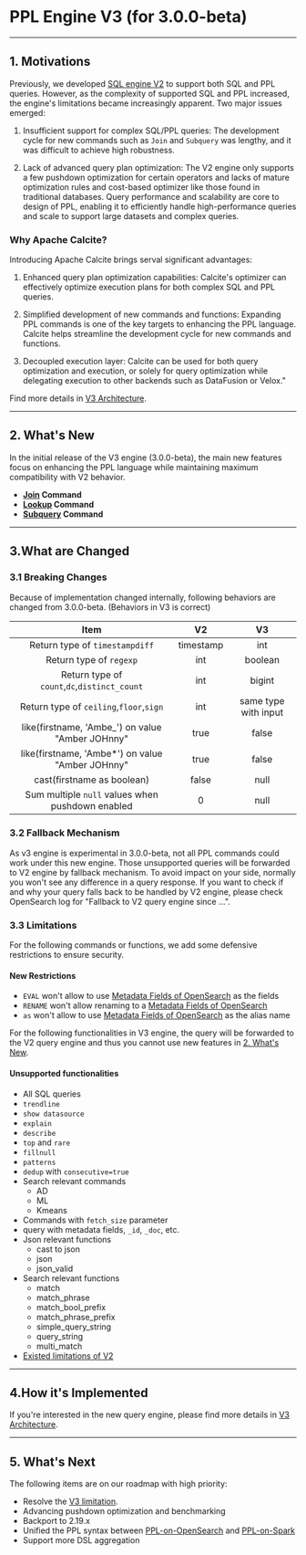 # PPL Engine V3 (for 3.0.0-beta)

---
## 1. Motivations

Previously, we developed [SQL engine V2](../../docs/dev/intro-v2-engine.md) to support both SQL and PPL queries. However, as the complexity of supported SQL and PPL increased, the engine's limitations became increasingly apparent. Two major issues emerged:

1. Insufficient support for complex SQL/PPL queries: The development cycle for new commands such as `Join` and `Subquery` was lengthy, and it was difficult to achieve high robustness.

2. Lack of advanced query plan optimization: The V2 engine only supports a few pushdown optimization for certain operators and lacks of mature optimization rules and cost-based optimizer like those found in traditional databases. Query performance and scalability are core to design of PPL, enabling it to efficiently handle high-performance queries and scale to support large datasets and complex queries.

### Why Apache Calcite?

Introducing Apache Calcite brings serval significant advantages:

1. Enhanced query plan optimization capabilities: Calcite's optimizer can effectively optimize execution plans for both complex SQL and PPL queries.

2. Simplified development of new commands and functions: Expanding PPL commands is one of the key targets to enhancing the PPL language. Calcite helps streamline the development cycle for new commands and functions.

3. Decoupled execution layer: Calcite can be used for both query optimization and execution, or solely for query optimization while delegating execution to other backends such as DataFusion or Velox."

Find more details in [V3 Architecture](./intro-v3-architecture.md).

---
## 2. What's New

In the initial release of the V3 engine (3.0.0-beta), the main new features focus on enhancing the PPL language while maintaining maximum compatibility with V2 behavior.

* **[Join](../user/ppl/cmd/join.rst) Command**
* **[Lookup](../user/ppl/cmd/lookup.rst) Command**
* **[Subquery](../user/ppl/cmd/subquery.rst) Command**

---
## 3.What are Changed

### 3.1 Breaking Changes

Because of implementation changed internally, following behaviors are changed from 3.0.0-beta. (Behaviors in V3 is correct)

|                       Item                       |    V2     |          V3          |
|:------------------------------------------------:|:---------:|:--------------------:|
|          Return type of `timestampdiff`          | timestamp |         int          |
|             Return type of `regexp`              |    int    |       boolean        |
|   Return type of `count`,`dc`,`distinct_count`   |    int    |        bigint        |
|     Return type of `ceiling`,`floor`,`sign`      |    int    | same type with input |
| like(firstname, 'Ambe_') on value "Amber JOHnny" |   true    |        false         |
| like(firstname, 'Ambe*') on value "Amber JOHnny" |   true    |        false         |
|            cast(firstname as boolean)            |   false   |         null         |
| Sum multiple `null` values when pushdown enabled |     0     |         null         |


### 3.2 Fallback Mechanism

As v3 engine is experimental in 3.0.0-beta, not all PPL commands could work under this new engine. Those unsupported queries will be forwarded to V2 engine by fallback mechanism. To avoid impact on your side, normally you won't see any difference in a query response. If you want to check if and why your query falls back to be handled by V2 engine, please check OpenSearch log for "Fallback to V2 query engine since ...".

### 3.3 Limitations

For the following commands or functions, we add some defensive restrictions to ensure security.

#### New Restrictions
- `EVAL` won't allow to use [Metadata Fields of OpenSearch](https://docs.opensearch.org/docs/latest/field-types/metadata-fields/index/) as the fields
- `RENAME` won't allow renaming to a [Metadata Fields of OpenSearch](https://docs.opensearch.org/docs/latest/field-types/metadata-fields/index/)
- `as` won't allow to use [Metadata Fields of OpenSearch](https://docs.opensearch.org/docs/latest/field-types/metadata-fields/index/) as the alias name

For the following functionalities in V3 engine, the query will be forwarded to the V2 query engine and thus you cannot use new features in [2. What's New](#2-whats-new).

#### Unsupported functionalities
- All SQL queries
- `trendline`
- `show datasource`
- `explain`
- `describe`
- `top` and `rare`
- `fillnull`
- `patterns`
- `dedup` with `consecutive=true`
- Search relevant commands
  - AD
  - ML
  - Kmeans
- Commands with `fetch_size` parameter
- query with metadata fields, `_id`, `_doc`, etc.
- Json relevant functions
  - cast to json
  - json
  - json_valid
- Search relevant functions
  - match
  - match_phrase
  - match_bool_prefix
  - match_phrase_prefix
  - simple_query_string
  - query_string
  - multi_match
- [Existed limitations of V2](intro-v2-engine.md#33-limitations)

---
## 4.How it's Implemented

If you're interested in the new query engine, please find more details in [V3 Architecture](./intro-v3-architecture.md).

---
## 5. What's Next

The following items are on our roadmap with high priority:
- Resolve the [V3 limitation](#33-limitations).
- Advancing pushdown optimization and benchmarking
- Backport to 2.19.x
- Unified the PPL syntax between [PPL-on-OpenSearch](https://github.com/opensearch-project/sql/blob/main/ppl/src/main/antlr/OpenSearchPPLParser.g4) and [PPL-on-Spark](https://github.com/opensearch-project/opensearch-spark/blob/main/ppl-spark-integration/src/main/antlr4/OpenSearchPPLParser.g4)
- Support more DSL aggregation
